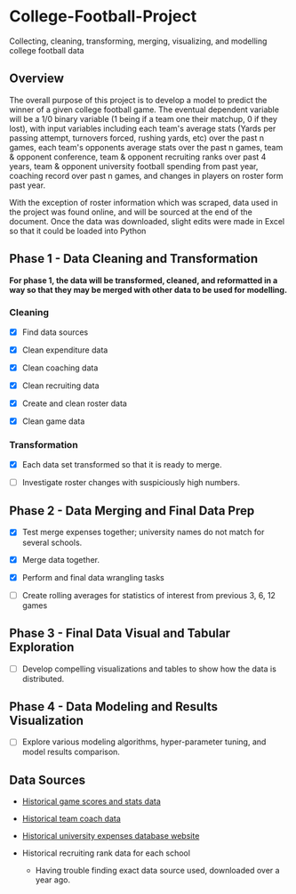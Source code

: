 # College-Football-Project
Collecting, cleaning, transforming, merging, visualizing, and modelling college football data

## Overview 

The overall purpose of this project is to develop a model to predict the winner of a given college football game. The eventual dependent variable will be a 1/0 binary variable (1 being if a team one their matchup, 0 if they lost), with input variables including each team's average stats (Yards per passing attempt, turnovers forced, rushing yards, etc) over the past n games, each team's opponents average stats over the past n games, team & opponent conference, team & opponent recruiting ranks over past 4 years, team & opponent university football spending from past year, coaching record over past n games, and changes in players on roster form past year. 

With the exception of roster information which was scraped, data used in the project was found online, and will be sourced at the end of the document. Once the data was downloaded, slight edits were made in Excel so that it could be loaded into Python

## Phase 1 - Data Cleaning and Transformation
**For phase 1, the data will be transformed, cleaned, and reformatted in a way so that they may be merged with other data to be used for modelling.**

### Cleaning
* [X] Find data sources

* [X] Clean expenditure data

* [X] Clean coaching data

* [X] Clean recruiting data

* [X] Create and clean roster data

* [X] Clean game data

### Transformation
* [X] Each data set transformed so that it is ready to merge.

* [ ] Investigate roster changes with suspiciously high numbers.

## Phase 2 - Data Merging and Final Data Prep

* [X] Test merge expenses together; university names do not match for several schools. 

* [X] Merge data together.

* [X] Perform and final data wrangling tasks

* [ ] Create rolling averages for statistics of interest from previous 3, 6, 12 games

## Phase 3 - Final Data Visual and Tabular Exploration

* [ ] Develop compelling visualizations and tables to show how the data is distributed.

## Phase 4 - Data Modeling and Results Visualization

* [ ] Explore various modeling algorithms, hyper-parameter tuning, and model results comparison.

## Data Sources

* [Historical game scores and stats data](https://github.com/cjmasini/football_predictor/blob/master/CFB%202011%202018.xlsx "Game data")
  
* [Historical team coach data](https://docs.google.com/spreadsheets/d/1UXbBC7T4NtN1JwJs6Gk5Qm_y_pI1JXnOFtVuE3Iu3OQ/edit#gid=0)
  
* [Historical university expenses database website](http://cafidatabase.knightcommission.org/fbs)
  
* Historical recruiting rank data for each school
  * Having trouble finding exact data source used, downloaded over a year ago.

